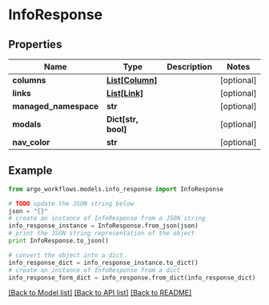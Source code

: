 # InfoResponse


## Properties

Name | Type | Description | Notes
------------ | ------------- | ------------- | -------------
**columns** | [**List[Column]**](Column.md) |  | [optional] 
**links** | [**List[Link]**](Link.md) |  | [optional] 
**managed_namespace** | **str** |  | [optional] 
**modals** | **Dict[str, bool]** |  | [optional] 
**nav_color** | **str** |  | [optional] 

## Example

```python
from argo_workflows.models.info_response import InfoResponse

# TODO update the JSON string below
json = "{}"
# create an instance of InfoResponse from a JSON string
info_response_instance = InfoResponse.from_json(json)
# print the JSON string representation of the object
print InfoResponse.to_json()

# convert the object into a dict
info_response_dict = info_response_instance.to_dict()
# create an instance of InfoResponse from a dict
info_response_form_dict = info_response.from_dict(info_response_dict)
```
[[Back to Model list]](../README.md#documentation-for-models) [[Back to API list]](../README.md#documentation-for-api-endpoints) [[Back to README]](../README.md)


